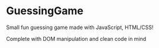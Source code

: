 # GuessingGame
Small fun guessing game made with JavaScript, HTML/CSS!

Complete with DOM manipulation and clean code in mind
